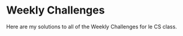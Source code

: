 Weekly Challenges
=======================
Here are my solutions to all of the Weekly Challenges for le CS class.